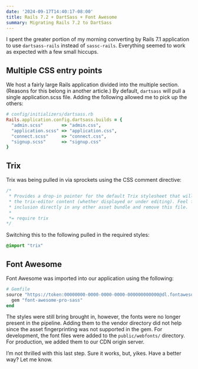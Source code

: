 ```yaml
---
date: '2024-09-17T14:40:17-08:00'
title: Rails 7.2 + DartSass + Font Awesome
summary: Migrating Rails 7.2 to DartSass
---
```


I spent the greater portion of my morning converting by Rails 7.1 application to use `dartsass-rails` instead of `sassc-rails`. Everything seemed to work as expected with a few small hiccups.

## Multiple CSS entry points

We host a fairly large Rails application divided into the multiple section. (Reasons for this belong in another article.) By default, `dartsass` will pull a single application.scss file. Adding the following allowed me to pick up the others:

```ruby
# config/initializers/dartsass.rb
Rails.application.config.dartsass.builds = {
  "admin.scss"       => "admin.css",
  "application.scss" => "application.css",
  "connect.scss"     => "connect.css",
  "signup.scss"      => "signup.css"
}
```

## Trix

Trix was being pulled in via sprockets using the CSS comment directive:

```css
/*
 * Provides a drop-in pointer for the default Trix stylesheet that will format the toolbar and
 * the trix-editor content (whether displayed or under editing). Feel free to incorporate this
 * inclusion directly in any other asset bundle and remove this file.
 *
 *= require trix
*/
```

Switching this to the following pulled in the required styles:

```css
@import "trix"
```

## Font Awesome

Font Awesome was imported into our application using the following:

```ruby
# Gemfile
source "https://token:00000000-0000-0000-0000-000000000000@dl.fontawesome.com/basic/fontawesome-pro/ruby/" do
  gem "font-awesome-pro-sass"
end
```

The styles were still bring brought in, however, the fonts were no longer present in the pipeline. Adding them to the vendor directory did not help since the asset fingerprinting was not supported in the gem. For development, the font files were added to the `public/webfonts/` directory. For production, we added them to our CDN origin server.

I’m not thrilled with this last step. Sure it works, but, yikes. Have a better way? Let me know.
